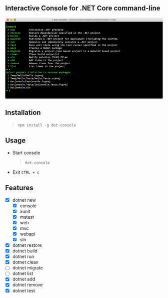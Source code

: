 ## Interactive Console for .NET Core command-line

![](Images/DotConsole.png)

## Installation

> `npm install -g dot-console`

## Usage

- Start console 

  > `dot-console`

- Exit `CTRL + c`

## Features

- [x] dotnet new
    - [x] console
    - [x] xunit
    - [x] mstest
    - [x] web
    - [x] mvc
    - [x] webapi
    - [x] sln
- [x] dotnet restore
- [x] dotnet build
- [x] dotnet run
- [x] dotnet clean
- [ ] dotnet migrate
- [ ] dotnet list
- [x] dotnet add
- [x] dotnet remove
- [x] dotnet test
